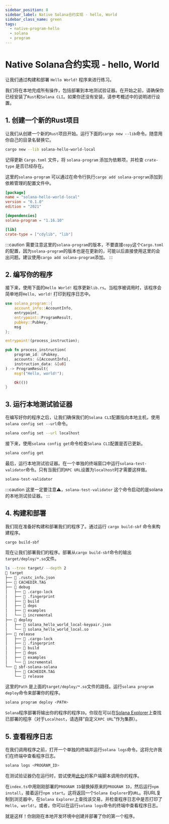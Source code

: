 ```yaml
---
sidebar_position: 8
sidebar_label: Native Solana合约实现 - hello, World
sidebar_class_name: green
tags:
  - native-program-hello
  - solana
  - program
---
```


# Native Solana合约实现 - hello, World

让我们通过构建和部署 `Hello World!` 程序来进行练习。

我们将在本地完成所有操作，包括部署到本地测试验证器。在开始之前，请确保你已经安装了`Rust`和`Solana CLI`。如果你还没有安装，请参考概述中的说明进行设置。

## 1. 创建一个新的Rust项目

让我们从创建一个新的`Rust`项目开始。运行下面的`cargo new --lib`命令。随意用你自己的目录名替换它。

```bash
cargo new --lib solana-hello-world-local
```

记得更新 `Cargo.toml` 文件，将 `solana-program` 添加为依赖项，并检查 `crate-type` 是否已经存在。

这里的`solana-program` 可以通过在命令行执行`cargo add solana-program`添加到依赖管理的配置文件中。

```toml
[package]
name = "solana-hello-world-local"
version = "0.1.0"
edition = "2021"

[dependencies]
solana-program = "1.16.10"

[lib]
crate-type = ["cdylib", "lib"]
```

:::caution
需要注意这里的`solana-program`的版本，不要直接`copy`这个`Cargo.toml`的配置，因为`solana-program`的版本也是在更新的，可能以后直接使用这里的会出问题。建议使用`cargo add solana-program`添加。
:::

## 2. 编写你的程序

接下来，使用下面的`Hello World!` 程序更新`lib.rs`。当程序被调用时，该程序会简单地将`Hello, world!` 打印到程序日志中。

```rust
use solana_program::{
    account_info::AccountInfo,
    entrypoint,
    entrypoint::ProgramResult,
    pubkey::Pubkey,
    msg
};

entrypoint!(process_instruction);

pub fn process_instruction(
    program_id: &Pubkey,
    accounts: &[AccountInfo],
    instruction_data: &[u8]
) -> ProgramResult{
    msg!("Hello, world!");

    Ok(())
}
```

## 3. 运行本地测试验证器

在编写好你的程序之后，让我们确保我们的`Solana CLI`配置指向本地主机，使用`solana config set --url`命令。

```bash
solana config set --url localhost
```

接下来，使用`solana config get`命令检查`Solana CLI`配置是否已更新。

```bash
solana config get
```

最后，运行本地测试验证器。在一个单独的终端窗口中运行`solana-test-validator`命令。只有当我们的`RPC URL`设置为`localhost`时才需要这样做。

```bash
solana-test-validator
```

:::caution
这里一定要注意⚠️，`solana-test-validator` 这个命令启动的是solana的本地测试验证器。
:::

## 4. 构建和部署

我们现在准备好构建和部署我们的程序了。通过运行 `cargo build-sbf` 命令来构建程序。

```bash
cargo build-sbf
```

现在让我们部署我们的程序。部署从`cargo build-sbf`命令的输出`target/deploy/*.so`文件。

```bash
ls --tree target/ --depth 2
 target
├──  .rustc_info.json
├──  CACHEDIR.TAG
├──  debug
│   ├──  .cargo-lock
│   ├──  .fingerprint
│   ├──  build
│   ├──  deps
│   ├──  examples
│   └──  incremental
├──  deploy
│   ├──  solana_hello_world_local-keypair.json
│   └──  solana_hello_world_local.so
├──  release
│   ├──  .cargo-lock
│   ├──  .fingerprint
│   ├──  build
│   ├──  deps
│   ├──  examples
│   └──  incremental
└──  sbf-solana-solana
    ├──  CACHEDIR.TAG
    └──  release
```

这里的`Path` 是上面的`target/deploy/*.so`文件的路径。运行`solana program deploy`命令来部署你的程序。

```bash
solana program deploy <PATH>
```

`Solana`程序部署将输出你的程序的程序`ID`。你现在可以在[Solana Explorer](https://explorer.solana.com/?cluster=custom)上查找已部署的程序（对于`Localhost`，请选择“自定义`RPC URL`”作为集群）。


## 5. 查看程序日志

在我们调用程序之前，打开一个单独的终端并运行`solana logs`命令。这将允许我们在终端中查看程序日志。

```bash
solana logs <PROGRAM_ID>
```

在测试验证器仍在运行时，尝试使用[此处](https://github.com/CreatorsDAO/native-hello/tree/main/hello-frontend)的客户端脚本调用你的程序。

在`index.ts`中用刚刚部署的`PROGRAM ID`替换掉原来的`PROGRAM ID`，然后运行`npm install`，接着运行`npm start`。这将返回一个`Solana Explorer`的`URL`。将URL复制到浏览器中，在`Solana Explorer`上查找该交易，并检查程序日志中是否打印了`Hello, world!`。或者，你可以在运行`solana logs`命令的终端中查看程序日志。

就是这样！你刚刚在本地开发环境中创建并部署了你的第一个程序。

